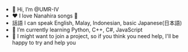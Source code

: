 - 👋  Hi, I’m @UMR-IV
- ❤   I love Nanahira songs 🐇
- 話語 I can speak English, Malay, Indonesian, basic Japanese(日本語)
- 🌱  I’m currently learning Python, C++, C#, JavaScript
- 👀  I might want to join a project, so if you think you need help, I'll be happy to try and help you
<!---
UMR-IV/UMR-IV is a ✨ special ✨ repository because its `README.md` (this file) appears on your GitHub profile.
You can click the Preview link to take a look at your changes.
--->
